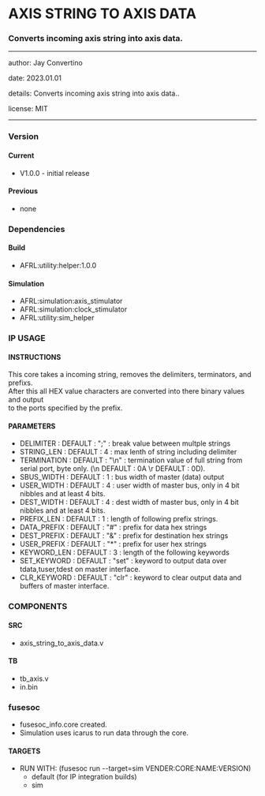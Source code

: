 # AXIS STRING TO AXIS DATA
### Converts incoming axis string into axis data.
---

   author: Jay Convertino   
   
   date: 2023.01.01  
   
   details: Converts incoming axis string into axis data..  
   
   license: MIT   
   
---

### Version
#### Current
  - V1.0.0 - initial release

#### Previous
  - none

### Dependencies
#### Build

  - AFRL:utility:helper:1.0.0
  
#### Simulation

  - AFRL:simulation:axis_stimulator
  - AFRL:simulation:clock_stimulator
  - AFRL:utility:sim_helper

### IP USAGE
#### INSTRUCTIONS

This core takes a incoming string, removes the delimiters, terminators, and prefixs.  
After this all HEX value characters are converted into there binary values and output  
to the ports specified by the prefix.

#### PARAMETERS

* DELIMITER   : DEFAULT : ";"   : break value between multple strings  
* STRING_LEN  : DEFAULT : 4     : max lenth of string including delimiter  
* TERMINATION : DEFAULT : "\n"  : termination value of full string from serial port, byte only. (\n DEFAULT : 0A \r DEFAULT : 0D).  
* SBUS_WIDTH  : DEFAULT : 1     : bus width of master (data) output  
* USER_WIDTH  : DEFAULT : 4     : user width of master bus, only in 4 bit nibbles and at least 4 bits.  
* DEST_WIDTH  : DEFAULT : 4     : dest width of master bus, only in 4 bit nibbles and at least 4 bits.  
* PREFIX_LEN  : DEFAULT : 1     : length of following prefix strings.  
* DATA_PREFIX : DEFAULT : "#"   : prefix for data hex strings  
* DEST_PREFIX : DEFAULT : "&"   : prefix for destination hex strings  
* USER_PREFIX : DEFAULT : "*"   : prefix for user hex strings  
* KEYWORD_LEN : DEFAULT :  3    : length of the following keywords  
* SET_KEYWORD : DEFAULT : "set" : keyword to output data over tdata,tuser,tdest on master interface.  
* CLR_KEYWORD : DEFAULT : "clr" : keyword to clear output data and buffers of master interface.  

### COMPONENTS
#### SRC

* axis_string_to_axis_data.v
  
#### TB

* tb_axis.v
* in.bin
  
### fusesoc

* fusesoc_info.core created.
* Simulation uses icarus to run data through the core.

#### TARGETS

* RUN WITH: (fusesoc run --target=sim VENDER:CORE:NAME:VERSION)
  - default (for IP integration builds)
  - sim
